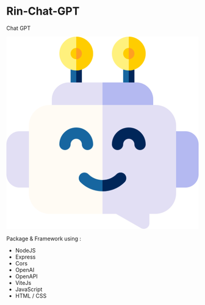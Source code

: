 # Rin-Chat-GPT

Chat GPT

<img src="./client/public/logo.png" />

Package & Framework using :

- NodeJS
- Express
- Cors
- OpenAI
- OpenAPI
- ViteJs
- JavaScript
- HTML / CSS
